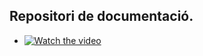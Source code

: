 ## Repositori de documentació.

- [![Watch the video](https://img.youtube.com/vi/0g7sazWXfEI/maxresdefault.jpg)](https://youtu.be/0g7sazWXfEI)
